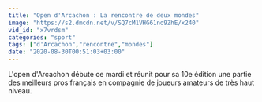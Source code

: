 ```yaml
---
title: "Open d'Arcachon : La rencontre de deux mondes"
image: "https://s2.dmcdn.net/v/SQ7cM1VHG61no9ZhE/x240"
vid_id: "x7vrdsm"
categories: "sport"
tags: ["d'Arcachon","rencontre","mondes"]
date: "2020-08-30T00:51:03+03:00"
---
```

L'open d'Arcachon débute ce mardi et réunit pour sa 10e édition une partie des meilleurs pros français en compagnie de joueurs amateurs de très haut niveau.
